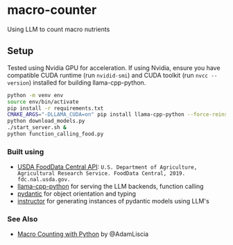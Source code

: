 # macro-counter
Using LLM to count macro nutrients


## Setup

Tested using Nvidia GPU for acceleration. If using Nvidia, ensure you have compatible CUDA runtime (run `nvidid-smi`) and CUDA toolkit (run `nvcc --version`) installed for building llama-cpp-python.

```sh
python -m venv env
source env/bin/activate
pip install -r requirements.txt
CMAKE_ARGS="-DLLAMA_CUDA=on" pip install llama-cpp-python --force-reinstall --no-cache-dir
python download_models.py
./start_server.sh &
python function_calling_food.py
```

### Built using

- [USDA FoodData Central API](https://fdc.nal.usda.gov/api-guide.html): `U.S. Department of Agriculture, Agricultural Research Service. FoodData Central, 2019. fdc.nal.usda.gov.`
- [llama-cpp-python](https://github.com/abetlen/llama-cpp-python/tree/main) for serving the LLM backends, function calling
- [pydantic](https://docs.pydantic.dev/latest/) for object orientation and typing
- [instructor](https://jxnl.github.io/instructor/) for generating instances of pydantic models using LLM's

### See Also

- [Macro Counting with Python](https://medium.com/@adamliscia/macro-counting-with-python-10182147278) by @AdamLiscia